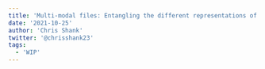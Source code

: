 ```yaml
---
title: 'Multi-modal files: Entangling the different representations of statecharts'
date: '2021-10-25'
author: 'Chris Shank'
twitter: '@chrisshank23'
tags:
  - 'WIP'
---
```

